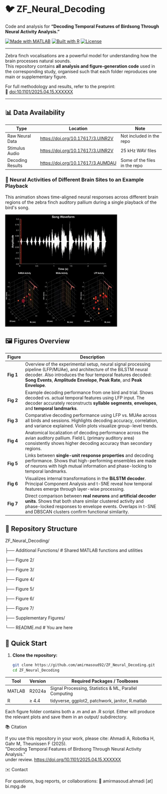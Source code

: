 # 🐦 ZF_Neural_Decoding  
Code and analysis for **“Decoding Temporal Features of Birdsong Through Neural Activity Analysis.”**

[![Made with MATLAB](https://img.shields.io/badge/MATLAB-R2024a-orange.svg)](#requirements)
[![Built with R](https://img.shields.io/badge/R-4.4-blue.svg)](#requirements)
[![License](https://img.shields.io/github/license/amirmasoud92/ZF_Neural_Decoding.svg)](LICENSE)

---

Zebra finch vocalisations are a powerful model for understanding how the brain processes natural sounds.  
This repository contains **all analysis and figure-generation code** used in the corresponding study, organised such that each folder reproduces one main or supplementary figure.

For full methodology and results, refer to the preprint:  
📄 [doi:10.1101/2025.04.15.XXXXXX](https://doi.org/10.1101/2025.04.15.XXXXXX)

---
## 📊 Data Availability

| Type               | Location                           | Note                         |
| ------------------ | ---------------------------------- | ---------------------------- |
| Raw Neural Data    | https://doi.org/10.17617/3.UINR2V  | Not included in the repo     |
| Stimulus Audio     | https://doi.org/10.17617/3.UINR2V  | 25 kHz WAV files             |
| Decoding Results   | https://doi.org/10.17617/3.AUMDAU  | Some of the files in the repo|

### 🧠 Neural Activities of Different Brain Sites to an Example Playback

This animation shows time-aligned neural responses across different brain regions of the zebra finch auditory pallium during a single playback of the bird's song.

![Decoder Demo](Supplementary%20Figures/Data/gif/videoplayback-ezgif.com-video-to-gif-converter.gif)



## 🖼️ Figures Overview

| **Figure** | **Description**                                                                                                                                                                                                                                                     |
| ---------- | ------------------------------------------------------------------------------------------------------------------------------------------------------------------------------------------------------------------------------------------------------------------- |
| **Fig 1**  | Overview of the experimental setup, neural signal processing pipeline (LFP/MUAe), and architecture of the BiLSTM neural decoder. Also introduces the four temporal features decoded: **Song Events**, **Amplitude Envelope**, **Peak Rate**, and **Peak Envelope**. |
| **Fig 2**  | Example decoding performance from one bird and trial. Shows decoded vs. actual temporal features using LFP input. The decoder accurately reconstructs **syllable segments**, **envelopes**, and **temporal landmarks**.                                             |
| **Fig 3**  | Comparative decoding performance using LFP vs. MUAe across all birds and sessions. Highlights decoding accuracy, correlation, and variance explained. Violin plots visualize group-level trends.                                                                    |
| **Fig 4**  | Anatomical localization of decoding performance across the avian auditory pallium. Field L (primary auditory area) consistently shows higher decoding accuracy than secondary regions.                                                                              |
| **Fig 5**  | Links between **single-unit response properties** and decoding performance. Shows that high-performing ensembles are made of neurons with high mutual information and phase-locking to temporal landmarks.                                                          |
| **Fig 6**  | Visualizes internal transformations in the **BiLSTM decoder**. Principal Component Analysis and t-SNE reveal how temporal features emerge through layer-wise processing.                                                                                            |
| **Fig 7**  | Direct comparison between **real neurons** and **artificial decoder units**. Shows that both share similar clustered activity and phase-locked responses to envelope events. Overlaps in t-SNE and DBSCAN clusters confirm functional similarity.                   |


## 📁 Repository Structure

ZF_Neural_Decoding/

├── Additional Functions/ # Shared MATLAB functions and utilities

├── Figure 2/ 

├── Figure 3/ 

├── Figure 4/ 

├── Figure 5/ 

├── Figure 6/ 

├── Figure 7/ 

├── Supplementary Figures/ 

└── README.md # You are here




## 🚀 Quick Start

1. **Clone the repository:**
   ```bash
   git clone https://github.com/amirmasoud92/ZF_Neural_Decoding.git
   cd ZF_Neural_Decoding

| Tool   | Version | Required Packages / Toolboxes                          |
| ------ | ------- | ------------------------------------------------------ |
| MATLAB | R2024a  | Signal Processing, Statistics & ML, Parallel Computing |
| R      | ≥ 4.4   | tidyverse, ggplot2, patchwork, janitor, R.matlab       |


Each figure folder contains both a .m and an .R script. Either will produce the relevant plots and save them in an output/ subdirectory.



📚 Citation

If you use this repository in your work, please cite:
Ahmadi A, Robotka H, Gahr M, Theunissen F (2025).  
"Decoding Temporal Features of Birdsong Through Neural Activity Analysis."  
under review. https://doi.org/10.1101/2025.04.15.XXXXXX


✉️ Contact

For questions, bug reports, or collaborations:
📧 amirmasoud.ahmadi [at] bi.mpg.de


